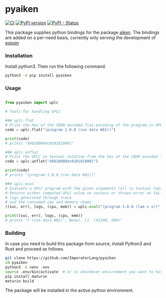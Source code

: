 pyaiken
=======
[![CI](https://github.com/ImperatorLang/pyaiken/actions/workflows/CI.yml/badge.svg)](https://github.com/ImperatorLang/pyaiken/actions/workflows/CI.yml)
[![PyPI version](https://badge.fury.io/py/pyaiken.svg)](https://pypi.org/project/pyaiken/)
[![PyPI - Status](https://img.shields.io/pypi/status/pyaiken.svg)](https://pypi.org/project/pyaiken/)

This package supplies python bindings for the package [aiken](https://github.com/aiken-lang/aiken).
The bindings are added on a per-need basis, currently only serving the development of [eopsin](https://github.com/ImperatorLang/eopsin)


### Installation

Install python3. Then run the following command.

```bash
python3 -m pip install pyaiken
```

### Usage


```python

from pyaiken import uplc

# Tools for handling UPLC

### uplc.flat
# Print the hex of the CBOR encoded flat-encoding of the program in UPLC textual notation
code = uplc.flat("(program 1.0.0 (con data #01))")

print(code)
# prints "490100004c0101010001"

### uplc.unflat
# Print the UPLC in textual notation from the hex of the CBOR encoded flat-encoding
code = uplc.unflat("490100004c0101010001")

print(code)
# prints "(program 1.0.0 (con data #01))"

### uplc.eval
# Evaluate a UPLC program with the given arguments (all in textual representation) and cpu and memory budget (optional, in this order)
# Returns either computed UPLC value on success or thrown error on failure,
# logs generated through trace
# and the consumed cpu and memory steps
((suc, err), logs, (cpu, mem)) = uplc.eval("(program 1.0.0 (lam x x))", ["(con data #01)"], 1000000, None)

print((suc, err), logs, (cpu, mem))
# prints "('(con data #01)', None), [], (92100, 500)"

```

### Building

In case you need to build this package from source, install Python3 and Rust and proceed as follows.

```bash
git clone https://github.com/ImperatorLang/pyaiken
cd pyaiken
python3 -m venv .env
source .env/bin/activate  # or in whichever environment you want to have it installed
pip install maturin
maturin build
```

The package will be installed in the active python environment.
